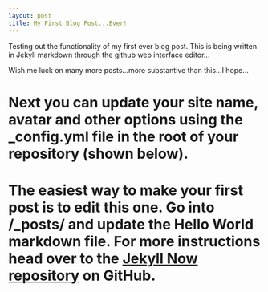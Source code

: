 ```yaml
---
layout: post
title: My First Blog Post...Ever!
---
```


Testing out the functionality of my first ever blog post.  This is being written in Jekyll markdown through the github web interface editor...

Wish me luck on many more posts...more substantive than this...I hope...

# Next you can update your site name, avatar and other options using the _config.yml file in the root of your repository (shown below).

# The easiest way to make your first post is to edit this one. Go into /_posts/ and update the Hello World markdown file. For more instructions head over to the [Jekyll Now repository](https://github.com/barryclark/jekyll-now) on GitHub.
